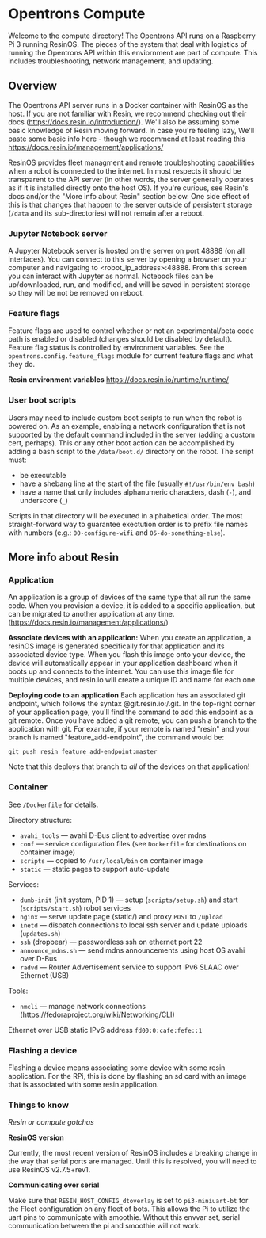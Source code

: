 # Opentrons Compute

Welcome to the compute directory! The Opentrons API runs on a Raspberry Pi 3 running ResinOS.
The pieces of the system that deal with logistics of running the Opentrons API within this enviornment
are part of compute. This includes troubleshooting, network management, and updating.


## Overview

The Opentrons API server runs in a Docker container with ResinOS as the host. If you are not familiar with Resin,
we recommend checking out their docs (https://docs.resin.io/introduction/). We'll also be assuming some
basic knowledge of Resin moving forward. In case you're feeling lazy, We'll paste some basic
info here - though we recommend at least reading this https://docs.resin.io/management/applications/

ResinOS provides fleet managment and remote troubleshooting capabilities when a robot is connected to the
internet. In most respects it should be transparent to the API server (in other words, the server generally
operates as if it is installed directly onto the host OS). If you're curious, see Resin's docs and/or the
"More info about Resin" section below. One side effect of this is that changes that happen to the server
outside of persistent storage (`/data` and its sub-directories) will not remain after a reboot.

### Jupyter Notebook server
A Jupyter Notebook server is hosted on the server on port 48888 (on all interfaces). You can connect to this
server by opening a browser on your computer and navigating to <robot_ip_address>:48888. From this screen you
can interact with Jupyter as normal. Notebook files can be up/downloaded, run, and modified, and will be saved
in persistent storage so they will be not be removed on reboot.

### Feature flags
Feature flags are used to control whether or not an experimental/beta code path is enabled or disabled (changes should
be disabled by default). Feature flag status is controlled by environment variables. See the `opentrons.config.feature_flags` module for current feature flags and what they do.

**Resin environment variables**
https://docs.resin.io/runtime/runtime/

### User boot scripts
Users may need to include custom boot scripts to run when the robot is powered on. As an example, enabling a network
configuration that is not supported by the default command included in the server (adding a custom cert, perhaps).
This or any other boot action can be accomplished by adding a bash script to the `/data/boot.d/` directory on the
robot. The script must:

- be executable
- have a shebang line at the start of the file (usually `#!/usr/bin/env bash`)
- have a name that only includes alphanumeric characters, dash (`-`), and underscore (`_`)

Scripts in that directory will be executed in alphabetical order. The most straight-forward way to guarantee exectution
order is to prefix file names with numbers (e.g.: `00-configure-wifi` and `05-do-something-else`).

## More info about Resin

### Application

An application is a group of devices of the same type that all run the same code. When you provision a device,
it is added to a specific application, but can be migrated to another application at any time.
(https://docs.resin.io/management/applications/)


**Associate devices with an application:**
When you create an application, a resinOS image is generated specifically for that application and its associated device type.
When you flash this image onto your device, the device will automatically appear in your application dashboard when it boots
up and connects to the internet. You can use this image file for multiple devices, and resin.io will create a unique ID and
name for each one.


**Deploying code to an application**
Each application has an associated git endpoint, which follows the syntax <USERNAME>@git.resin.io:<USERNAME>/<APPNAME>.git.
In the top-right corner of your application page, you'll find the command to add this endpoint as a git remote. Once you have
added a git remote, you can push a branch to the application with git. For example, if your remote is named "resin" and your
branch is named "feature_add-endpoint", the command would be:

```
git push resin feature_add-endpoint:master
```

Note that this deploys that branch to *all* of the devices on that application!

### Container

See `/Dockerfile` for details.

Directory structure:
  * `avahi_tools` — avahi D-Bus client to advertise over mdns
  * `conf` — service configuration files (see `Dockerfile` for destinations on container image)
  * `scripts` — copied to `/usr/local/bin` on container image
  * `static` — static pages to support auto-update

Services:
  * `dumb-init` (init system, PID 1) — setup (`scripts/setup.sh`) and start (`scripts/start.sh`) robot services
  * `nginx` — serve update page (static/) and proxy `POST` to `/upload`
  * `inetd` — dispatch connections to local ssh server and update uploads (`updates.sh`)
  * `ssh` (dropbear) — passwordless ssh on ethernet port 22
  * `announce_mdns.sh` — send mdns announcements using host OS avahi over D-Bus
  * `radvd` — Router Advertisement service to support IPv6 SLAAC over Ethernet (USB)

Tools:
  * `nmcli` — manage network connections (https://fedoraproject.org/wiki/Networking/CLI)

Ethernet over USB static IPv6 address `fd00:0:cafe:fefe::1`

### Flashing a device
Flashing a device means associating some device with some resin application. For the RPi, this is done by flashing
an sd card with an image that is associated with some resin application.

### Things to know
*Resin or compute gotchas*

**ResinOS version**

Currently, the most recent version of ResinOS
includes a breaking change in the way that serial ports are managed. Until this is resolved, you will need to use
ResinOS v2.7.5+rev1.

**Communicating over serial**

Make sure that `RESIN_HOST_CONFIG_dtoverlay` is set to `pi3-miniuart-bt` for the Fleet configuration on any fleet of bots.
This allows the Pi to utilize the uart pins to communicate with smoothie. Without this envvar set, serial communication
between the pi and smoothie will not work.




